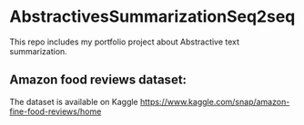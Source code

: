 # AbstractivesSummarizationSeq2seq
This repo includes my portfolio project about Abstractive text summarization. 
## Amazon food reviews dataset: 
The dataset is available on Kaggle https://www.kaggle.com/snap/amazon-fine-food-reviews/home 

